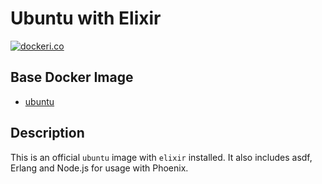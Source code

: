 # Ubuntu with Elixir

[![dockeri.co](http://dockeri.co/image/mkalygin/docker-ubuntu-elixir)](https://hub.docker.com/r/mkalygin/docker-ubuntu-elixir)

## Base Docker Image

* [ubuntu](https://hub.docker.com/_/ubuntu)

## Description

This is an official `ubuntu` image with `elixir` installed.
It also includes asdf, Erlang and Node.js for usage with Phoenix.
